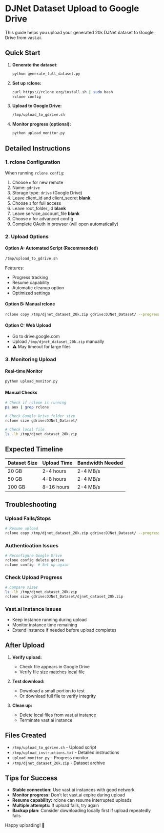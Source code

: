 # DJNet Dataset Upload to Google Drive

This guide helps you upload your generated 20k DJNet dataset to Google Drive from vast.ai.

## Quick Start

1. **Generate the dataset:**
   ```bash
   python generate_full_dataset.py
   ```

2. **Set up rclone:**
   ```bash
   curl https://rclone.org/install.sh | sudo bash
   rclone config
   ```

3. **Upload to Google Drive:**
   ```bash
   /tmp/upload_to_gdrive.sh
   ```

4. **Monitor progress (optional):**
   ```bash
   python upload_monitor.py
   ```

## Detailed Instructions

### 1. rclone Configuration

When running `rclone config`:

1. Choose `n` for new remote
2. Name: `gdrive`
3. Storage type: `drive` (Google Drive)
4. Leave client_id and client_secret **blank**
5. Choose `1` for full access
6. Leave root_folder_id **blank**
7. Leave service_account_file **blank**
8. Choose `n` for advanced config
9. Complete OAuth in browser (will open automatically)

### 2. Upload Options

#### Option A: Automated Script (Recommended)
```bash
/tmp/upload_to_gdrive.sh
```

Features:
- Progress tracking
- Resume capability
- Automatic cleanup option
- Optimized settings

#### Option B: Manual rclone
```bash
rclone copy /tmp/djnet_dataset_20k.zip gdrive:DJNet_Dataset/ --progress
```

#### Option C: Web Upload
- Go to drive.google.com
- Upload `/tmp/djnet_dataset_20k.zip` manually
- ⚠️ May timeout for large files

### 3. Monitoring Upload

#### Real-time Monitor
```bash
python upload_monitor.py
```

#### Manual Checks
```bash
# Check if rclone is running
ps aux | grep rclone

# Check Google Drive folder size
rclone size gdrive:DJNet_Dataset/

# Check local file
ls -lh /tmp/djnet_dataset_20k.zip
```

## Expected Timeline

| Dataset Size | Upload Time | Bandwidth Needed |
|-------------|-------------|------------------|
| 20 GB       | 2-4 hours   | 2-4 MB/s        |
| 50 GB       | 4-8 hours   | 2-4 MB/s        |
| 100 GB      | 8-16 hours  | 2-4 MB/s        |

## Troubleshooting

### Upload Fails/Stops
```bash
# Resume upload
rclone copy /tmp/djnet_dataset_20k.zip gdrive:DJNet_Dataset/ --progress
```

### Authentication Issues
```bash
# Reconfigure Google Drive
rclone config delete gdrive
rclone config  # Set up again
```

### Check Upload Progress
```bash
# Compare sizes
ls -lh /tmp/djnet_dataset_20k.zip
rclone size gdrive:DJNet_Dataset/djnet_dataset_20k.zip
```

### Vast.ai Instance Issues
- Keep instance running during upload
- Monitor instance time remaining
- Extend instance if needed before upload completes

## After Upload

1. **Verify upload:**
   - Check file appears in Google Drive
   - Verify file size matches local file
   
2. **Test download:**
   - Download a small portion to test
   - Or download full file to verify integrity

3. **Clean up:**
   - Delete local files from vast.ai instance
   - Terminate vast.ai instance

## Files Created

- `/tmp/upload_to_gdrive.sh` - Upload script
- `/tmp/upload_instructions.txt` - Detailed instructions
- `upload_monitor.py` - Progress monitor
- `/tmp/djnet_dataset_20k.zip` - Dataset archive

## Tips for Success

- **Stable connection:** Use vast.ai instances with good network
- **Monitor progress:** Don't let vast.ai expire during upload
- **Resume capability:** rclone can resume interrupted uploads
- **Multiple attempts:** If upload fails, try again
- **Backup plan:** Consider downloading locally first if upload repeatedly fails

Happy uploading! 🚀
